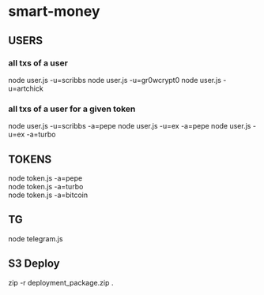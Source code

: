 # smart-money

## USERS

### all txs of a user
node user.js -u=scribbs
node user.js -u=gr0wcrypt0
node user.js -u=artchick

### all txs of a user for a given token
node user.js -u=scribbs -a=pepe
node user.js -u=ex -a=pepe
node user.js -u=ex -a=turbo


## TOKENS
node token.js -a=pepe  
node token.js -a=turbo  
node token.js -a=bitcoin  


## TG
node telegram.js


## S3 Deploy
zip -r deployment_package.zip . 
